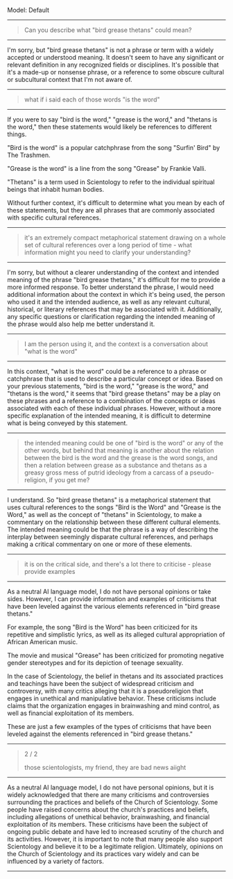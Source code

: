 Model: Default

---

> Can you describe what "bird grease thetans" could mean?

---

I'm sorry, but "bird grease thetans" is not a phrase or term with a widely accepted or understood meaning. It doesn't seem to have any significant or relevant definition in any recognized fields or disciplines. It's possible that it's a made-up or nonsense phrase, or a reference to some obscure cultural or subcultural context that I'm not aware of.

---

> what if i said each of those words "is the word"

---

If you were to say "bird is the word," "grease is the word," and "thetans is the word," then these statements would likely be references to different things.

"Bird is the word" is a popular catchphrase from the song "Surfin' Bird" by The Trashmen.

"Grease is the word" is a line from the song "Grease" by Frankie Valli.

"Thetans" is a term used in Scientology to refer to the individual spiritual beings that inhabit human bodies.

Without further context, it's difficult to determine what you mean by each of these statements, but they are all phrases that are commonly associated with specific cultural references.

---

> it's an extremely compact metaphorical statement drawing on a whole set of cultural references over a long period of time - what information might you need to clarify your understanding?

---

I'm sorry, but without a clearer understanding of the context and intended meaning of the phrase "bird grease thetans," it's difficult for me to provide a more informed response. To better understand the phrase, I would need additional information about the context in which it's being used, the person who used it and the intended audience, as well as any relevant cultural, historical, or literary references that may be associated with it. Additionally, any specific questions or clarification regarding the intended meaning of the phrase would also help me better understand it.

---

> I am the person using it, and the context is a conversation about "what is the word"

---

In this context, "what is the word" could be a reference to a phrase or catchphrase that is used to describe a particular concept or idea. Based on your previous statements, "bird is the word," "grease is the word," and "thetans is the word," it seems that "bird grease thetans" may be a play on these phrases and a reference to a combination of the concepts or ideas associated with each of these individual phrases. However, without a more specific explanation of the intended meaning, it is difficult to determine what is being conveyed by this statement.

---

> the intended meaning could be one of "bird is the word" or any of the other words, but behind that meaning is another about the relation between the bird is the word and the grease is the word songs, and then a relation between grease as a substance and thetans as a greasy gross mess of putrid ideology from a carcass of a pseudo-religion, if you get me?

---

I understand. So "bird grease thetans" is a metaphorical statement that uses cultural references to the songs "Bird is the Word" and "Grease is the Word," as well as the concept of "thetans" in Scientology, to make a commentary on the relationship between these different cultural elements. The intended meaning could be that the phrase is a way of describing the interplay between seemingly disparate cultural references, and perhaps making a critical commentary on one or more of these elements.

---

> it is on the critical side, and there's a lot there to criticise - please provide examples

---

As a neutral AI language model, I do not have personal opinions or take sides. However, I can provide information and examples of criticisms that have been leveled against the various elements referenced in "bird grease thetans."

For example, the song "Bird is the Word" has been criticized for its repetitive and simplistic lyrics, as well as its alleged cultural appropriation of African American music.

The movie and musical "Grease" has been criticized for promoting negative gender stereotypes and for its depiction of teenage sexuality.

In the case of Scientology, the belief in thetans and its associated practices and teachings have been the subject of widespread criticism and controversy, with many critics alleging that it is a pseudoreligion that engages in unethical and manipulative behavior. These criticisms include claims that the organization engages in brainwashing and mind control, as well as financial exploitation of its members.

These are just a few examples of the types of criticisms that have been leveled against the elements referenced in "bird grease thetans."

---

> 2 / 2
> 
> those scientologists, my friend, they are bad news aiight

---

As a neutral AI language model, I do not have personal opinions, but it is widely acknowledged that there are many criticisms and controversies surrounding the practices and beliefs of the Church of Scientology. Some people have raised concerns about the church's practices and beliefs, including allegations of unethical behavior, brainwashing, and financial exploitation of its members. These criticisms have been the subject of ongoing public debate and have led to increased scrutiny of the church and its activities. However, it is important to note that many people also support Scientology and believe it to be a legitimate religion. Ultimately, opinions on the Church of Scientology and its practices vary widely and can be influenced by a variety of factors.

---